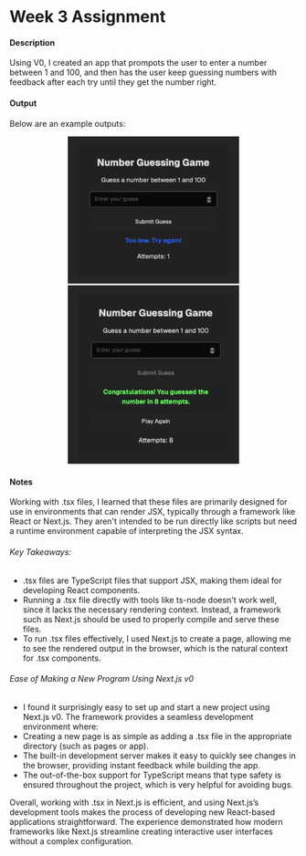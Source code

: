# Week 3 Assignment
#### Description
Using V0, I created an app that prompots the user to enter a number between 1 and 100, and then has the user keep guessing numbers with feedback after each try until they get the number right.
#### Output
Below are an example outputs:
<div style="text-align: center;">
    <img src="./guess.png" alt="Example Output - Guess" width="300" />
</div>

<div style="text-align: center;">
    <img src="./correct.png" alt="Example Output - Correct" width="300" />
</div>

#### Notes

Working with .tsx files, I learned that these files are primarily designed for use in environments that can render JSX, typically through a framework like React or Next.js. They aren't intended to be run directly like scripts but need a runtime environment capable of interpreting the JSX syntax.
###### Key Takeaways:
- .tsx files are TypeScript files that support JSX, making them ideal for developing React components.
- Running a .tsx file directly with tools like ts-node doesn't work well, since it lacks the necessary rendering context. Instead, a framework such as Next.js should be used to properly compile and serve these files.
- To run .tsx files effectively, I used Next.js to create a page, allowing me to see the rendered output in the browser, which is the natural context for .tsx components.
###### Ease of Making a New Program Using Next.js v0
- I found it surprisingly easy to set up and start a new project using Next.js v0. The framework provides a seamless development environment where:
- Creating a new page is as simple as adding a .tsx file in the appropriate directory (such as pages or app).
- The built-in development server makes it easy to quickly see changes in the browser, providing instant feedback while building the app.
- The out-of-the-box support for TypeScript means that type safety is ensured throughout the project, which is very helpful for avoiding bugs.

Overall, working with .tsx in Next.js is efficient, and using Next.js’s development tools makes the process of developing new React-based applications straightforward. The experience demonstrated how modern frameworks like Next.js streamline creating interactive user interfaces without a complex configuration.